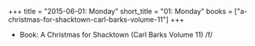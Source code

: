 +++
title = "2015-06-01: Monday"
short_title = "01: Monday"
books = ["a-christmas-for-shacktown-carl-barks-volume-11"]
+++


* Book: A Christmas for Shacktown (Carl Barks Volume 11) /f/
